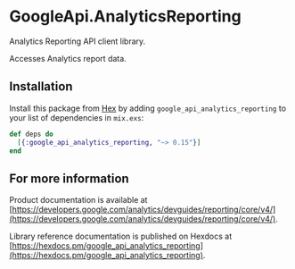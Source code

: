 # GoogleApi.AnalyticsReporting

Analytics Reporting API client library.

Accesses Analytics report data.

## Installation

Install this package from [Hex](https://hex.pm) by adding
`google_api_analytics_reporting` to your list of dependencies in `mix.exs`:

```elixir
def deps do
  [{:google_api_analytics_reporting, "~> 0.15"}]
end
```

## For more information

Product documentation is available at [https://developers.google.com/analytics/devguides/reporting/core/v4/](https://developers.google.com/analytics/devguides/reporting/core/v4/).

Library reference documentation is published on Hexdocs at
[https://hexdocs.pm/google_api_analytics_reporting](https://hexdocs.pm/google_api_analytics_reporting).
